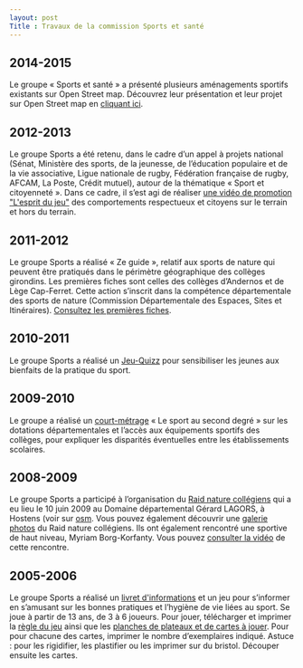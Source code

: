 ```yaml
---
layout: post
Title : Travaux de la commission Sports et santé
---
```


## 2014-2015

Le groupe « Sports et santé » a présenté plusieurs aménagements sportifs existants sur Open Street map. Découvrez leur présentation et leur projet sur Open Street map en [cliquant ici](http://www.gironde.fr/jcms/cgw_81142/cdj-2015-commission-sports-et-sante).

## 2012-2013

Le groupe Sports a été retenu, dans le cadre d’un appel à projets national (Sénat, Ministère des sports, de la jeunesse, de l’éducation populaire et de la vie associative, Ligue nationale de rugby, Fédération française de rugby, AFCAM, La Poste, Crédit mutuel), autour de la thématique « Sport et citoyenneté ». Dans ce cadre, il s’est agi de réaliser [une vidéo de promotion "L'esprit du jeu"](https://www.youtube.com/watch?v=2YZGiIcxvxE) des comportements respectueux et citoyens sur le terrain et hors du terrain.

## 2011-2012

Le groupe Sports a réalisé « Ze guide », relatif aux sports de nature qui peuvent être pratiqués dans le périmètre géographique des collèges girondins. Les premières fiches sont celles des collèges d’Andernos et de Lège Cap-Ferret. Cette action s’inscrit dans la compétence départementale des sports de nature (Commission Départementale des Espaces, Sites et Itinéraires). [Consultez les premières fiches](http://www.gironde.fr/jcms/c_16032/ze-guide-exemple-college-andernos).

## 2010-2011

Le groupe Sports a réalisé un [Jeu-Quizz](http://www.gironde.fr/jcms/c_13343/quizz-cgj-sport-et-sante) pour sensibiliser les jeunes aux bienfaits de la pratique du sport.

## 2009-2010

Le groupe a réalisé un [court-métrage](https://www.youtube.com/watch?v=tR7v5ymdH08) « Le sport au second degré » sur les dotations départementales et l’accès aux équipements sportifs des collèges, pour expliquer les disparités éventuelles entre les établissements scolaires.

## 2008-2009

Le groupe Sports a participé à l’organisation du [Raid nature collégiens](http://www.gironde.fr/jcms/c_9190/cgj-commission-sport-2009) qui a eu lieu le 10 juin 2009 au Domaine départemental Gérard LAGORS, à Hostens (voir sur [osm](http://osm.org/go/b~_QazMB-?layers=T&node=736905926). Vous pouvez également découvrir une [galerie photos](http://cg33.systonic.net/galeries/raid_nature/index.html) du Raid nature collégiens. Ils ont également rencontré une sportive de haut niveau, Myriam Borg-Korfanty. Vous pouvez [consulter la vidéo](http://cg33.systonic.net/myriam_borg.htm) de cette rencontre.

## 2005-2006

Le groupe Sports a réalisé un [livret d'informations](http://www.gironde.fr/jcms/c_11966/livret-information) et un jeu pour s’informer en s’amusant sur les bonnes pratiques et l’hygiène de vie liées au sport. Se joue à partir de 13 ans, de 3 à 6 joueurs. Pour jouer, télécharger et imprimer la [règle du jeu](http://www.gironde.fr/jcms/c_13509/regle-jeu-sportif) ainsi que les [planches de plateaux et de cartes à jouer](http://www.gironde.fr/jcms/c_12958/plateau-jeu). Pour pour chacune des cartes, imprimer le nombre d’exemplaires indiqué. Astuce : pour les rigidifier, les plastifier ou les imprimer sur du bristol. Découper ensuite les cartes.
